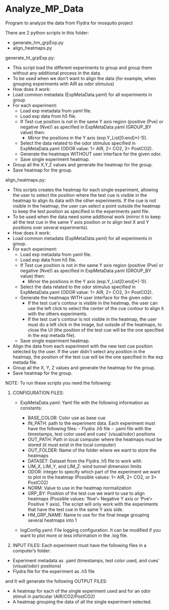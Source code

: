 # Analyze_MP_Data
Program to analyze the data from Flydra for mosquito project
 
There are 2 python scripts in this folder:
- generate_hm_grpExp.py
- align_heatmaps.py

generate_ht_grpExp.py:
 - This script load the different experiments to group and group them without any additional process in the data. 
 - To be used when we don't want to align the data (for example, when grouping experiments with AIR as odor stimulus)
 - How does it work:
  - Load common metadata (ExpMetaData.yaml) for all experiments in group
  - For each experiment:
    - Load exp metadata from yaml file.
    - Load exp data from h5 file.
    - If Test cue position is not in the same Y axis region (positive (Pve) or negative (Nve)) as specified in ExpMetaData.yaml (GROUP_BY value) then:
      - Mirror the positions in the Y axis (exp.Y_List[0:end]*(-1)).
    - Select the data related to the odor stimulus specified in ExpMetaData.yaml (ODOR value: 1= AIR, 2= CO2, 3= PostCO2).
    - Generate the heatmaps WITHOUT user interface for the given odor.
    - Save single experiment heatmap.
  - Group all the X,Y,Z values and generate the heatmap for the group.
  - Save heatmap for the group.


align_heatmaps.py:
 - This scripts creates the heatmap for each single experiment, allowing the user to select the position where the test cue is visible in the heatmap to align its data with the other experiments. If the cue is not visible in the heatmap, the user can select a point outside the heatmap to keep the test position as specified in the experiments yaml file.
 - To be used when the data need some additional work (mirror it to keep all the test cue in the same Y axis position or to align test X and Y positions over several experiments).
 - How does it work:
  - Load common metadata (ExpMetaData.yaml) for all experiments in group.
  - For each experiment:
    - Load exp metadata from yaml file.
    - Load exp data from h5 file.
    - If Test cue position is not in the same Y axis region (positive (Pve) or negative (Nve)) as specified in ExpMetaData.yaml (GROUP_BY value) then:
      - Mirror the positions in the Y axis (exp.Y_List[0:end]*(-1)).
    - Select the data related to the odor stimulus specified in ExpMetaData.yaml (ODOR value: 1= AIR, 2= CO2, 3= PostCO2).
    - Generate the heatmaps WITH user interface for the given odor:
      - If the test cue's contour is visible in the heatmap, the user can use the left click to select the center of the cue contour to align it with the others experiments.
      - If the test cue's contour is not visible in the heatmap, the user must do a left click in the image, but outside of the heatmaps, to close the UI (the position of the test cue will be the one specified in the exp metada file).
    - Save single experiment heatmap.
  - Align the data from each experiment with the new test cue position selected by the user. If the user didn't select any position in the heatmap, the position of the test cue will be the one specified in the exp metada file. 
  - Group all the X, Y, Z values and generate the heatmap for the group.
  - Save heatmap for the group.



NOTE: To run these scripts you need the following:

1. CONFIGURATION FILES:
	 - ExpMetaData.yaml: Yaml file with the following information as constants:
		  - BASE_COLOR: Color use as base cue
		  - IN_PATH: path to the experiment data. Each experiment must have the following files:
			    - Flydra .h5 file
			    - .yaml file with the timestamps, test color used and cues’ (visual/odor) positions
		  - OUT_PATH: Path in local computer where the heatmaps must be stored (it must exist in the local computer)
		  - OUT_FOLDER: Name of the folder where we want to store the heatmaps
		  - DATASET: Dataset from the Flydra .h5 file to work with
		  - LIM_X, LIM_Y, and LIM_Z: wind tunnel dimension limits
		  - ODOR: integer to specify which part of the experiment we want to plot in the heatmap (Possible values: 1= AIR, 2= CO2, or 3= PostCO2)
		  - NORM: Value to use in the heatmap normalization
		  - GRP_BY: Position of the test cue we want to use to align heatmaps (Possible values: ‘Nve’= Negative Y axis or ‘Pve’= Positive Y axis). 
		            The script will only work with the experiments that have the test cue in the same Y axis side.
		  - HM_GRP_NAME: Name to use for the final image grouping several heatmaps into 1

	- logConfig.yaml: File logging configuration. It can be modified if you want to plot more or less information in the .log file.

2. INPUT FILES: Each experiment must have the following files in a computer’s folder: 
 - Experiment metadata as .yaml (timestamps, test color used, and cues’ (visual/odor) positions) 
 - Flydra file for the experiment as .h5 file

and It will generate the following OUTPUT FILES:
 - A heatmap for each of the single experiment used and for an odor stimuli in particular (AIR/CO2/PostCO2)
 - A heatmap grouping the data of all the single experiment selected.

